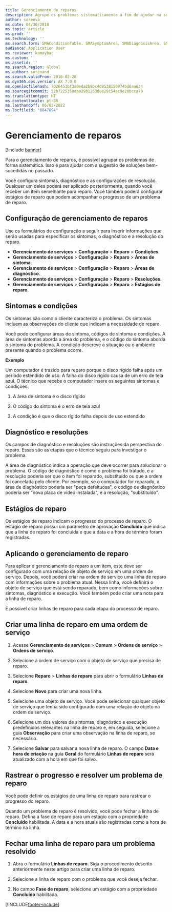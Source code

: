 ```yaml
---
title: Gerenciamento de reparos
description: Agrupe os problemas sistematicamente a fim de ajudar na sugestão de soluções que tiveram êxito no passado.
author: sorenva
ms.date: 04/30/2018
ms.topic: article
ms.prod: ''
ms.technology: ''
ms.search.form: SMAConditionTable, SMASymptomArea, SMADiagnosisArea, SMAResolutionTable, SMARepairStage
audience: Application User
ms.reviewer: kamaybac
ms.custom: ''
ms.assetid: ''
ms.search.region: Global
ms.author: sorenand
ms.search.validFrom: 2016-02-28
ms.dyn365.ops.version: AX 7.0.0
ms.openlocfilehash: 7026453bf3a0eda2b9bc4d8538150974bd6aa634
ms.sourcegitcommit: 52b7225350daa29b1263d8e29c54ac9e20bcca70
ms.translationtype: HT
ms.contentlocale: pt-BR
ms.lasthandoff: 06/03/2022
ms.locfileid: "8847894"
---
```

# <a name="repair-management"></a>Gerenciamento de reparos       

[!include [banner](../includes/banner.md)]


Para o gerenciamento de reparos, é possível agrupar os problemas de forma sistemática. Isso é para ajudar com a sugestão de soluções bem-sucedidas no passado.

Você configura sintomas, diagnóstico e as configurações de resolução. Qualquer um deles poderá ser aplicado posteriormente, quando você receber um item semelhante para reparo. Você também poderá configurar estágios de reparo que podem acompanhar o progresso de um problema de reparo.

## <a name="setting-up-repair-management"></a>Configuração de gerenciamento de reparos

Use os formulários de configuração a seguir para inserir informações que serão usadas para especificar os sintomas, o diagnóstico e a resolução do reparo.

- **Gerenciamento de serviços** \> **Configuração** \> **Reparo** \> **Condições**.
- **Gerenciamento de serviços** \> **Configuração** \> **Reparo** \> **Áreas de sintoma**.
-  **Gerenciamento de serviços** \> **Configuração** \> **Reparo** \> **Áreas de diagnóstico**.
- **Gerenciamento de serviços** \> **Configuração** \> **Reparo** \> **Resoluções**.
- **Gerenciamento de serviços** \> **Configuração** \> **Reparo** \> **Estágios de reparo**.

## <a name="symptoms-and-conditions"></a>Sintomas e condições

Os sintomas são como o cliente caracteriza o problema. Os sintomas incluem as observações do cliente que indicam a necessidade de reparo.

Você pode configurar áreas de sintoma, códigos de sintoma e condições. A área de sintomas aborda a área do problema, e o código do sintoma aborda o sintoma do problema. A condição descreve a situação ou o ambiente presente quando o problema ocorre.

**Exemplo**

Um computador é trazido para reparo porque o disco rígido falha após um período estendido de uso. A falha do disco rígido causa de um erro de tela azul. O técnico que recebe o computador insere os seguintes sintomas e condições:

1.  A área de sintoma é o disco rígido

2.  O código do sintoma é o erro de tela azul

3.  A condição é que o disco rígido falha depois de uso estendido

## <a name="diagnosis-and-resolutions"></a>Diagnóstico e resoluções

Os campos de diagnóstico e resoluções são instruções da perspectiva do reparo. Essas são as etapas que o técnico seguiu para investigar o problema.

A área de diagnóstico indica a operação que deve ocorrer para solucionar o problema. O código de diagnóstico é como o problema foi tratado, e a resolução poderia ser que o item foi reparado, substituído ou que a ordem foi cancelada pelo cliente. Por exemplo, se o computador for reparado, a área de diagnóstico poderia ser "peça defeituosa", o código de diagnóstico poderia ser "nova placa de vídeo instalada", e a resolução, "substituído".

## <a name="repair-stages"></a>Estágios de reparo

Os estágios de reparo indicam o progresso do processo de reparo. O estágio de reparo possui um parâmetro de aprovação **Concluído** que indica que a linha de reparo foi concluída e que a data e a hora de término foram registradas.

## <a name="applying-repair-management"></a>Aplicando o gerenciamento de reparo

Para aplicar o gerenciamento de reparo a um item, este deve ser configurado com uma relação de objeto de serviço em uma ordem de serviço. Depois, você poderá criar na ordem de serviço uma linha de reparo com informações sobre o problema atual. Nessa linha, você definirá o objeto de serviço que está sendo reparado, bem como informações sobre sintomas, diagnóstico e execução. Você também pode criar uma nota para a linha de reparo.

É possível criar linhas de reparo para cada etapa do processo de reparo.

## <a name="create-a-repair-line-on-a-service-order"></a>Criar uma linha de reparo em uma ordem de serviço

1.  Acesse **Gerenciamento de serviços** \> **Comum** \> **Ordens de serviço** \> **Ordens de serviço**.

2.  Selecione a ordem de serviço com o objeto de serviço que precisa de reparo.

3.  Selecione **Reparo** \> **Linhas de reparo** para abrir o formulário **Linhas de reparo**.

4.  Selecione **Novo** para criar uma nova linha.

5.  Selecione uma objeto de serviço. Você pode selecionar qualquer objeto de serviço que tenha sido configurado com uma relação de objeto na ordem de serviço.

6.  Selecione um dos valores de sintomas, diagnóstico e execução predefinidos relevantes na linha de reparo e, em seguida, selecione a guia **Observação** para criar uma observação na linha de reparo, se necessário.

7.  Selecione **Salvar** para salvar a nova linha de reparo. O campo **Data e hora de criação** na guia **Geral** do formulário **Linhas de reparo** será atualizado com a hora em que foi salvo.

## <a name="tracking-progress-and-resolving-a-repair-issue"></a>Rastrear o progresso e resolver um problema de reparo

Você pode definir os estágios de uma linha de reparo para rastrear o progresso do reparo.

Quando um problema de reparo é resolvido, você pode fechar a linha de reparo. Defina a fase de reparo para um estágio com a propriedade **Concluído** habilitada. A data e a hora atuais são registradas como a hora de término na linha.

## <a name="close-a-repair-line-for-a-resolved-issue"></a>Fechar uma linha de reparo para um problema resolvido

1.  Abra o formulário **Linhas de reparo**. Siga o procedimento descrito anteriormente neste artigo para criar uma linha de reparo.

2.  Selecione a linha de reparo com o problema que você deseja fechar.

3.  No campo **Fase de reparo**, selecione um estágio com a propriedade **Concluído** habilitada.

  




[!INCLUDE[footer-include](../../includes/footer-banner.md)]
